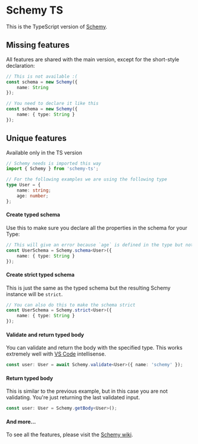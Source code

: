 # Schemy TS
This is the TypeScript version of [Schemy](https://github.com/aeberdinelli/schemy). 

## Missing features
All features are shared with the main version, except for the short-style declaration:

```typescript
// This is not available :(
const schema = new Schemy({
    name: String
});

// You need to declare it like this
const schema = new Schemy({
    name: { type: String }
});
```

## Unique features
Available only in the TS version

```typescript
// Schemy needs is imported this way
import { Schemy } from 'schemy-ts';

// For the following examples we are using the following type
type User = {
    name: string;
    age: number;
};
```

#### Create typed schema
Use this to make sure you declare all the properties in the schema for your Type:

```typescript
// This will give an error because `age` is defined in the type but not the schema
const UserSchema = Schemy.schema<User>({
    name: { type: String }
});
```

#### Create strict typed schema
This is just the same as the typed schema but the resulting Schemy instance will be `strict`.

```typescript
// You can also do this to make the schema strict
const UserSchema = Schemy.strict<User>({
    name: { type: String }
});
```

#### Validate and return typed body
You can validate and return the body with the specified type. This works extremely well with [VS Code](https://code.visualstudiSco.com/) intellisense.

```typescript
const user: User = await Schemy.validate<User>({ name: 'schemy' });
```

#### Return typed body 
This is similar to the previous example, but in this case you are not validating. You're just returning the last validated input.

```typescript
const user: User = Schemy.getBody<User>();
```

#### And more...
To see all the features, please visit the [Schemy wiki](https://github.com/aeberdinelli/schemy/wiki).
